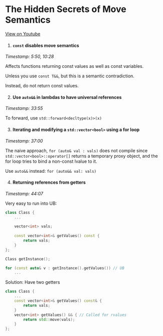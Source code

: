 # The Hidden Secrets of Move Semantics

[View on Youtube](https://www.youtube.com/watch?v=TFMKjL38xAI)

1. #### `const` disables move semantics
*Timestamp: 5:50, 10:28*

Affects functions returning const values as well as const variables.

Unless you use `const T&&`, but this is a semantic contradiction.

Instead, do not return const values.

2. #### Use `auto&&` in lambdas to have universal references
*Timestamp: 33:55*

To forward, use `std::forward<decltype(x)>(x)`

3. #### Iterating and modifying a `std::vector<bool>` using a for loop
*Timestamp: 37:00*

The naive approach, `for (auto& val : vals)` does not compile since `std::vector<bool>::operator[]` returns a temporary proxy object, and the for loop tries to bind a non-const lvalue to it.

Use `auto&&` instead: `for (auto&& val: vals)`

4. #### Returning references from getters
*Timestamp: 44:07*

Very easy to run into UB:

```c++
class Class {
    ...
    
    vector<int> vals;
    
    const vector<int>& getValues() const {
        return vals;
    }
};

Class getInstance();

for (const auto& v : getInstance().getValues()) // UB
    ...
```
Solution: Have two getters
```c++
class Class {
    ...
    const vector<int>& getValues() const& {
        return vals;
    }
    vector<int> getValues() && { // Called for rvalues
        return std::move(vals);
    }
};
```
